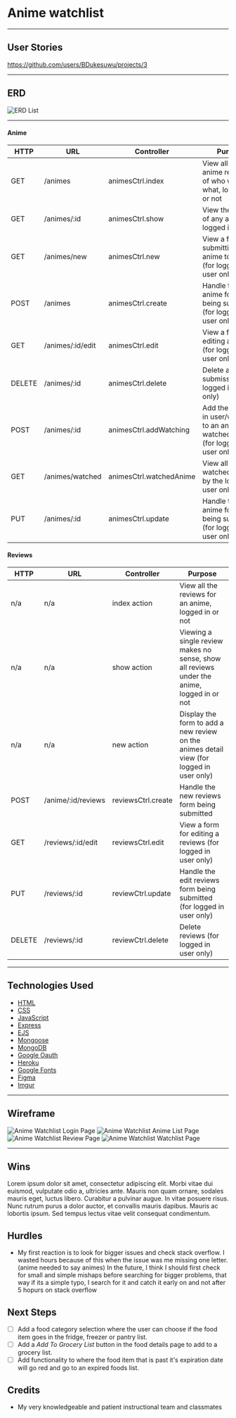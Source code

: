 # Anime watchlist

---

## User Stories 

https://github.com/users/BDukesuwu/projects/3

---

## ERD

![ERD List](https://imgur.com/x1jUSU7.png)

---

#### Anime

|HTTP|URL|Controller|Purpose|
|---|---|---|---|
| GET | /animes | animesCtrl.index	| View all the anime regardless of who watched what, logged in or not |
|	GET	| /animes/:id | animesCtrl.show	| View the details of any anime, logged in or not |
|	GET	| /animes/new | animesCtrl.new	| View a form for submitting a new anime to the list (for logged in user only) |
|	POST | /animes | animesCtrl.create	| Handle the new anime form being submitted (for logged in user only) |
|	GET	| /animes/:id/edit |	animesCtrl.edit | View a form for editing an anime (for logged in user only) |
|	DELETE | /animes/:id | animesCtrl.delete | Delete an anime submission (for logged in user only) |
|	POST | /animes/:id | animesCtrl.addWatching | Add the logged in user/weeb id to an anime's watched array (for logged in user only) |
|	GET	| /animes/watched | animesCtrl.watchedAnime	| View all anime watched(starred) by the logged in user only |
|	PUT	| /animes/:id | animesCtrl.update| Handle the edit anime form being submitted (for logged in user only) |

#### Reviews

|HTTP|URL|Controller|Purpose|
|---|---|---|---|
| n/a | n/a | index action | View all the reviews for an anime, logged in or not |
| n/a | n/a | show action | Viewing a single review makes no sense, show all reviews under the anime, logged in or not |
| n/a | n/a | new action | Display the form to add a new review on the animes detail view (for logged in user only) |
| POST | /anime/:id/reviews | reviewsCtrl.create | Handle the new reviews form being submitted |
| GET | /reviews/:id/edit | reviewsCtrl.edit | View a form for editing a reviews (for logged in user only) |
| PUT | /reviews/:id| reviewCtrl.update | Handle the edit reviews form being submitted (for logged in user only) |
| DELETE | /reviews/:id| reviewCtrl.delete | Delete reviews (for logged in user only) |

---

## Technologies Used

- [HTML](https://www.w3schools.com/html/)
- [CSS](https://www.w3schools.com/cssref/)
- [JavaScript](https://developer.mozilla.org/en-US/)
- [Express](https://expressjs.com/)
- [EJS](https://www.npmjs.com/package/express-ejs-layouts)
- [Mongoose](https://mongoosejs.com/)
- [MongoDB](https://www.mongodb.com/)
- [Google Oauth](https://developers.google.com/identity/protocols/oauth2)
- [Heroku](https://id.heroku.com/login)
- [Google Fonts](https://fonts.google.com/)
- [Figma](https://www.figma.com/)
- [Imgur](https://imgur.com/)

---

## Wireframe

![Anime Watchlist Login Page](https://imgur.com/F0e1CK9.png)
![Anime Watchlist Anime List Page](https://imgur.com/oEEh9EX.png)
![Anime Watchlist Review Page](https://imgur.com/9e0GCAh.png)
![Anime Watchlist Watchlist Page](https://imgur.com/Pd2BgOJ.png)

---

## Wins

Lorem ipsum dolor sit amet, consectetur adipiscing elit. Morbi vitae dui euismod, vulputate odio a, ultricies ante. Mauris non quam ornare, sodales mauris eget, luctus libero. Curabitur a pulvinar augue. In vitae posuere risus. Nunc rutrum purus a dolor auctor, et convallis mauris dapibus. Mauris ac lobortis ipsum. Sed tempus lectus vitae velit consequat condimentum.

## Hurdles

- My first reaction is to look for bigger issues and check stack overflow. I wasted hours because of this when the issue was me missing one letter. (anime needed to say animes) In the future, I think I should first check for small and simple mishaps before searching for bigger problems, that way if its a simple typo, I search for it and catch it early on and not after 5 hopurs on stack overflow

## Next Steps

- [ ] Add a food category selection where the user can choose if the food item goes in the fridge, freezer or pantry list.
- [ ] Add a *Add To Grocery List* button in the food details page to add to a grocery list.
- [ ] Add functionality to where the food item that is past it's expiration date will go red and go to an expired foods list.

## Credits

* My very knowledgeable and patient instructional team and classmates
